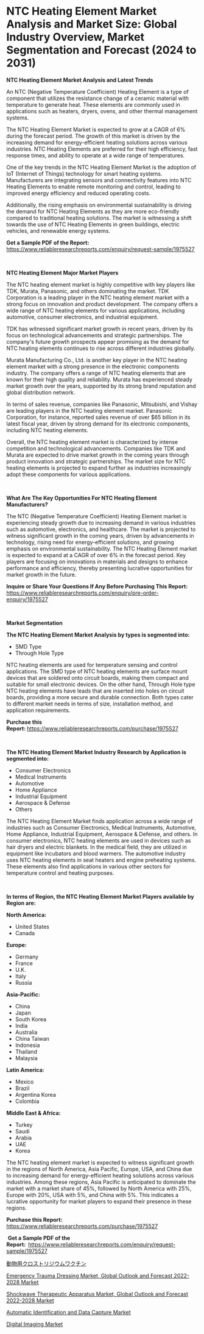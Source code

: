 <p><h1>NTC Heating Element Market Analysis and Market Size: Global Industry Overview, Market Segmentation and Forecast (2024 to 2031)</h1></p><p><strong>NTC Heating Element Market Analysis and Latest Trends</strong></p>
<p><p>An NTC (Negative Temperature Coefficient) Heating Element is a type of component that utilizes the resistance change of a ceramic material with temperature to generate heat. These elements are commonly used in applications such as heaters, dryers, ovens, and other thermal management systems.</p><p>The NTC Heating Element Market is expected to grow at a CAGR of 6% during the forecast period. The growth of this market is driven by the increasing demand for energy-efficient heating solutions across various industries. NTC Heating Elements are preferred for their high efficiency, fast response times, and ability to operate at a wide range of temperatures.</p><p>One of the key trends in the NTC Heating Element Market is the adoption of IoT (Internet of Things) technology for smart heating systems. Manufacturers are integrating sensors and connectivity features into NTC Heating Elements to enable remote monitoring and control, leading to improved energy efficiency and reduced operating costs.</p><p>Additionally, the rising emphasis on environmental sustainability is driving the demand for NTC Heating Elements as they are more eco-friendly compared to traditional heating solutions. The market is witnessing a shift towards the use of NTC Heating Elements in green buildings, electric vehicles, and renewable energy systems.</p></p>
<p><strong>Get a Sample PDF of the Report:&nbsp;</strong> <a href="https://www.reliableresearchreports.com/enquiry/request-sample/1975527">https://www.reliableresearchreports.com/enquiry/request-sample/1975527</a></p>
<p>&nbsp;</p>
<p><strong>NTC Heating Element Major Market Players</strong></p>
<p><p>The NTC heating element market is highly competitive with key players like TDK, Murata, Panasonic, and others dominating the market. TDK Corporation is a leading player in the NTC heating element market with a strong focus on innovation and product development. The company offers a wide range of NTC heating elements for various applications, including automotive, consumer electronics, and industrial equipment.</p><p>TDK has witnessed significant market growth in recent years, driven by its focus on technological advancements and strategic partnerships. The company's future growth prospects appear promising as the demand for NTC heating elements continues to rise across different industries globally.</p><p>Murata Manufacturing Co., Ltd. is another key player in the NTC heating element market with a strong presence in the electronic components industry. The company offers a range of NTC heating elements that are known for their high quality and reliability. Murata has experienced steady market growth over the years, supported by its strong brand reputation and global distribution network.</p><p>In terms of sales revenue, companies like Panasonic, Mitsubishi, and Vishay are leading players in the NTC heating element market. Panasonic Corporation, for instance, reported sales revenue of over $65 billion in its latest fiscal year, driven by strong demand for its electronic components, including NTC heating elements.</p><p>Overall, the NTC heating element market is characterized by intense competition and technological advancements. Companies like TDK and Murata are expected to drive market growth in the coming years through product innovation and strategic partnerships. The market size for NTC heating elements is projected to expand further as industries increasingly adopt these components for various applications.</p></p>
<p>&nbsp;</p>
<p><strong>What Are The Key Opportunities For NTC Heating Element Manufacturers?</strong></p>
<p><p>The NTC (Negative Temperature Coefficient) Heating Element market is experiencing steady growth due to increasing demand in various industries such as automotive, electronics, and healthcare. The market is projected to witness significant growth in the coming years, driven by advancements in technology, rising need for energy-efficient solutions, and growing emphasis on environmental sustainability. The NTC Heating Element market is expected to expand at a CAGR of over 6% in the forecast period. Key players are focusing on innovations in materials and designs to enhance performance and efficiency, thereby presenting lucrative opportunities for market growth in the future.</p></p>
<p><strong>Inquire or Share Your Questions If Any Before Purchasing This Report:</strong> <a href="https://www.reliableresearchreports.com/enquiry/pre-order-enquiry/1975527">https://www.reliableresearchreports.com/enquiry/pre-order-enquiry/1975527</a></p>
<p>&nbsp;</p>
<p><strong>Market Segmentation</strong></p>
<p><strong>The NTC Heating Element Market Analysis by types is segmented into:</strong></p>
<p><ul><li>SMD Type</li><li>Through Hole Type</li></ul></p>
<p><p>NTC heating elements are used for temperature sensing and control applications. The SMD type of NTC heating elements are surface mount devices that are soldered onto circuit boards, making them compact and suitable for small electronic devices. On the other hand, Through Hole type NTC heating elements have leads that are inserted into holes on circuit boards, providing a more secure and durable connection. Both types cater to different market needs in terms of size, installation method, and application requirements.</p></p>
<p><strong>Purchase this Report:&nbsp;</strong><a href="https://www.reliableresearchreports.com/purchase/1975527">https://www.reliableresearchreports.com/purchase/1975527</a></p>
<p>&nbsp;</p>
<p><strong>The NTC Heating Element Market Industry Research by Application is segmented into:</strong></p>
<p><ul><li>Consumer Electronics</li><li>Medical Instruments</li><li>Automotive</li><li>Home Appliance</li><li>Industrial Equipment</li><li>Aerospace & Defense</li><li>Others</li></ul></p>
<p><p>The NTC Heating Element Market finds application across a wide range of industries such as Consumer Electronics, Medical Instruments, Automotive, Home Appliance, Industrial Equipment, Aerospace & Defense, and others. In consumer electronics, NTC heating elements are used in devices such as hair dryers and electric blankets. In the medical field, they are utilized in equipment like incubators and blood warmers. The automotive industry uses NTC heating elements in seat heaters and engine preheating systems. These elements also find applications in various other sectors for temperature control and heating purposes.</p></p>
<p>&nbsp;</p>
<p><strong>In terms of Region, the NTC Heating Element Market Players available by Region are:</strong></p>
<p>
    <p> <strong> North America: </strong>
        <ul>
            <li>United States</li>
            <li>Canada</li>
        </ul>
        </p> 
    <p> <strong> Europe: </strong>
        <ul>
            <li>Germany</li>
            <li>France</li>
            <li>U.K.</li>
            <li>Italy</li>
            <li>Russia</li>
        </ul>
        </p> 
    <p> <strong> Asia-Pacific: </strong>
        <ul>
            <li>China</li>
            <li>Japan</li>
            <li>South Korea</li>
            <li>India</li>
            <li>Australia</li>
            <li>China Taiwan</li>
            <li>Indonesia</li>
            <li>Thailand</li>
            <li>Malaysia</li>
        </ul>
        </p> 
    <p> <strong> Latin America: </strong>
        <ul>
            <li>Mexico</li>
            <li>Brazil</li>
            <li>Argentina Korea</li>
            <li>Colombia</li>
        </ul>
        </p> 
    <p> <strong> Middle East & Africa: </strong>
        <ul>
            <li>Turkey</li>
            <li>Saudi</li>
            <li>Arabia</li>
            <li>UAE</li>
            <li>Korea</li>
        </ul>
    </p>
    </p>
<p><p>The NTC heating element market is expected to witness significant growth in the regions of North America, Asia Pacific, Europe, USA, and China due to increasing demand for energy-efficient heating solutions across various industries. Among these regions, Asia Pacific is anticipated to dominate the market with a market share of 45%, followed by North America with 25%, Europe with 20%, USA with 5%, and China with 5%. This indicates a lucrative opportunity for market players to expand their presence in these regions.</p></p>
<p><strong>Purchase this Report: </strong><a href="https://www.reliableresearchreports.com/purchase/1975527">https://www.reliableresearchreports.com/purchase/1975527</a></p>
<p>&nbsp;<strong>Get a Sample PDF of the Report:&nbsp;&nbsp;</strong><a href="https://www.reliableresearchreports.com/enquiry/request-sample/1975527">https://www.reliableresearchreports.com/enquiry/request-sample/1975527</a></p>
<p><strong></strong></p>
<p><p><a href="https://github.com/Sophiaard2003/Market-Research-Report-List-1/blob/main/192499410753.md">動物用クロストリジウムワクチン</a></p><p><a href="https://www.linkedin.com/pulse/emergency-trauma-dressing-market-global-outlook-forecast-2022-2028-rfwue?trackingId=1rljJYAbnBz2%2FgB4MrquAg%3D%3D">Emergency Trauma Dressing Market, Global Outlook and Forecast 2022-2028 Market</a></p><p><a href="https://www.linkedin.com/pulse/shockwave-therapeutic-apparatus-market-global-outlook-forecast-b0uae?trackingId=TqJZRiZZj4%2FoPMNDos050g%3D%3D">Shockwave Therapeutic Apparatus Market, Global Outlook and Forecast 2022-2028 Market</a></p><p><a href="https://github.com/okotobwrhuteie/Market-Research-Report-List-1/blob/main/automatic-identification-and-data-capture-market.md">Automatic Identification and Data Capture Market</a></p><p><a href="https://github.com/castoriffic/Market-Research-Report-List-3/blob/main/digital-imaging-market.md">Digital Imaging Market</a></p></p>